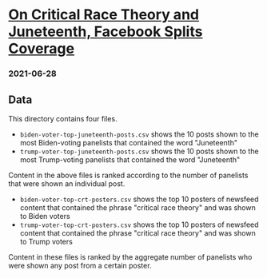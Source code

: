 # [On Critical Race Theory and Juneteenth, Facebook Splits Coverage](https://www.getrevue.co/profile/citizenbrowser/issues/on-critical-race-theory-and-juneteenth-facebook-splits-coverage-670219)
### 2021-06-28

## Data

This directory contains four files.

* `biden-voter-top-juneteenth-posts.csv` shows the 10 posts shown to the most Biden-voting panelists that contained the word "Juneteenth"
* `trump-voter-top-juneteenth-posts.csv` shows the 10 posts shown to the most Trump-voting panelists that contained the word "Juneteenth"

Content in the above files is ranked according to the number of panelists that were shown an individual post.

* `biden-voter-top-crt-posters.csv` shows the top 10 posters of newsfeed content that contained the phrase "critical race theory" and was shown to Biden voters
* `trump-voter-top-crt-posters.csv` shows the top 10 posters of newsfeed content that contained the phrase "critical race theory" and was shown to Trump voters

Content in these files is ranked by the aggregate number of panelists who were shown any post from a certain poster.